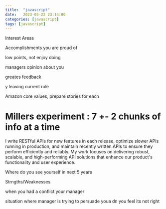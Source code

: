 ```yaml
---
title:  "javascript"
date:   2023-05-22 23:14:00
categories: [javascript]
tags: [javascript]
---
```



Interest Areas

Accomplishments you are proud of

low points, not enjoy doing

managers opinion about you

greates feedback

y leaving current role

Amazon core values, prepare stories for each



# Millers experiment : 7 +- 2 chunks of info at a time


I write RESTful APIs for new features in each release, optimize slower APIs running in production, and maintain recently written APIs to ensure they perform efficiently and reliably. My work focuses on delivering robust, scalable, and high-performing API solutions that enhance our product's functionality and user experience.

Where do you see yourself in next 5 years

Strngths/Weaknesses

when you had a conflict your manager

situation where manager is trying to persuade youa dn you feel its not right

